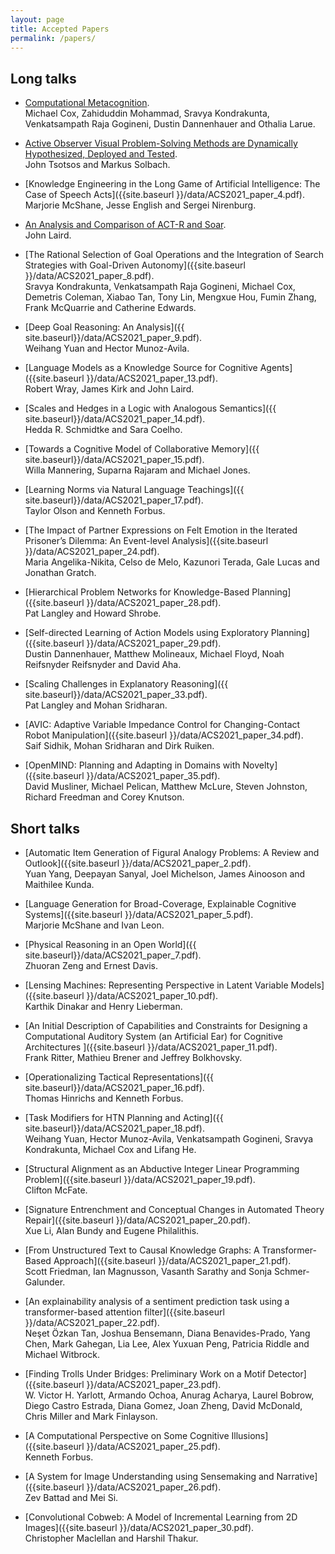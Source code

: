 ```yaml
---
layout: page
title: Accepted Papers
permalink: /papers/
---
```



## Long talks
- [Computational Metacognition]({{site.baseurl}}/data/ACS2021_paper_1.pdf).<br>
Michael Cox, Zahiduddin Mohammad, Sravya Kondrakunta, Venkatsampath Raja Gogineni, Dustin Dannenhauer and Othalia Larue.
  
- [Active Observer Visual Problem-Solving Methods are Dynamically Hypothesized, Deployed and Tested]({{site.baseurl}}/data/ACS2021_paper_3.pdf). <br>
  John Tsotsos and Markus Solbach.

- [Knowledge Engineering in the Long Game of Artificial Intelligence: The Case of Speech Acts]({{site.baseurl }}/data/ACS2021_paper_4.pdf).
<br>  Marjorie McShane, Jesse English and Sergei Nirenburg.

- [An Analysis and Comparison of ACT-R and Soar]({{site.baseurl}}/data/ACS2021_paper_6.pdf).
<br>John Laird.

- [The Rational Selection of Goal Operations and the Integration of Search Strategies with Goal-Driven Autonomy]({{site.baseurl }}/data/ACS2021_paper_8.pdf).
<br>  Sravya Kondrakunta, Venkatsampath Raja Gogineni, Michael Cox, Demetris Coleman, Xiabao Tan, Tony Lin, Mengxue Hou, Fumin Zhang, Frank McQuarrie and Catherine Edwards.

- [Deep Goal Reasoning: An Analysis]({{ site.baseurl}}/data/ACS2021_paper_9.pdf).
<br>Weihang Yuan and Hector Munoz-Avila.

- [Language Models as a Knowledge Source for Cognitive Agents]({{site.baseurl }}/data/ACS2021_paper_13.pdf).
<br>Robert Wray, James Kirk and John Laird.

- [Scales and Hedges in a Logic with Analogous Semantics]({{ site.baseurl}}/data/ACS2021_paper_14.pdf).
<br>Hedda R. Schmidtke and Sara Coelho. 

- [Towards a Cognitive Model of Collaborative Memory]({{ site.baseurl}}/data/ACS2021_paper_15.pdf).
<br>Willa Mannering, Suparna Rajaram and Michael Jones. 

- [Learning Norms via Natural Language Teachings]({{ site.baseurl}}/data/ACS2021_paper_17.pdf).
<br>Taylor Olson and Kenneth Forbus. 

- [The Impact of Partner Expressions on Felt Emotion in the Iterated Prisoner’s Dilemma: An Event-level Analysis]({{site.baseurl }}/data/ACS2021_paper_24.pdf).
<br>  Maria Angelika-Nikita, Celso de Melo, Kazunori Terada, Gale Lucas and Jonathan Gratch. 

- [Hierarchical Problem Networks for Knowledge-Based Planning]({{site.baseurl }}/data/ACS2021_paper_28.pdf).
<br>Pat Langley and Howard Shrobe. 

- [Self-directed Learning of Action Models using Exploratory Planning]({{site.baseurl }}/data/ACS2021_paper_29.pdf).
<br>Dustin Dannenhauer, Matthew Molineaux, Michael Floyd, Noah Reifsnyder Reifsnyder and David Aha. 

- [Scaling Challenges in Explanatory Reasoning]({{ site.baseurl}}/data/ACS2021_paper_33.pdf).
<br>Pat Langley and Mohan Sridharan. 

- [AVIC: Adaptive Variable Impedance Control for Changing-Contact Robot Manipulation]({{site.baseurl }}/data/ACS2021_paper_34.pdf).
<br>  Saif Sidhik, Mohan Sridharan and Dirk Ruiken. 

- [OpenMIND: Planning and Adapting in Domains with Novelty]({{site.baseurl }}/data/ACS2021_paper_35.pdf).
<br>David Musliner, Michael Pelican, Matthew McLure, Steven Johnston, Richard Freedman and Corey Knutson. 



## Short talks 
- [Automatic Item Generation of Figural Analogy Problems: A Review and Outlook]({{site.baseurl }}/data/ACS2021_paper_2.pdf).
<br>  Yuan Yang, Deepayan Sanyal, Joel Michelson, James Ainooson and Maithilee Kunda. 

- [Language Generation for Broad-Coverage, Explainable Cognitive Systems]({{site.baseurl }}/data/ACS2021_paper_5.pdf).
<br>  Marjorie McShane and Ivan Leon. 

- [Physical Reasoning in an Open World]({{ site.baseurl}}/data/ACS2021_paper_7.pdf).
<br>Zhuoran Zeng and Ernest Davis. 

- [Lensing Machines: Representing Perspective in Latent Variable Models]({{site.baseurl }}/data/ACS2021_paper_10.pdf).
<br>  Karthik Dinakar and Henry Lieberman. 

- [An Initial Description of Capabilities and Constraints for Designing a Computational Auditory System (an Artificial Ear) for Cognitive Architectures ]({{site.baseurl }}/data/ACS2021_paper_11.pdf).
<br>  Frank Ritter, Mathieu Brener and Jeffrey Bolkhovsky. 

- [Operationalizing Tactical Representations]({{ site.baseurl}}/data/ACS2021_paper_16.pdf).
<br>Thomas Hinrichs and Kenneth Forbus. 

- [Task Modifiers for HTN Planning and Acting]({{ site.baseurl}}/data/ACS2021_paper_18.pdf).
<br>Weihang Yuan, Hector Munoz-Avila, Venkatsampath Gogineni, Sravya Kondrakunta, Michael Cox and Lifang He. 

- [Structural Alignment as an Abductive Integer Linear Programming Problem]({{site.baseurl }}/data/ACS2021_paper_19.pdf).
<br>  Clifton McFate. 

- [Signature Entrenchment and Conceptual Changes in Automated Theory Repair]({{site.baseurl }}/data/ACS2021_paper_20.pdf).
<br>  Xue Li, Alan Bundy and Eugene Philalithis. 

- [From Unstructured Text to Causal Knowledge Graphs: A Transformer-Based Approach]({{site.baseurl }}/data/ACS2021_paper_21.pdf).
<br>  Scott Friedman, Ian Magnusson, Vasanth Sarathy and Sonja Schmer-Galunder. 

- [An explainability analysis of a sentiment prediction task using a transformer-based attention filter]({{site.baseurl }}/data/ACS2021_paper_22.pdf).
<br>  Neşet Özkan Tan, Joshua Bensemann, Diana Benavides-Prado, Yang Chen, Mark Gahegan, Lia Lee, Alex Yuxuan Peng, Patricia Riddle and Michael Witbrock. 

- [Finding Trolls Under Bridges: Preliminary Work on a Motif Detector]({{site.baseurl }}/data/ACS2021_paper_23.pdf).
<br>W. Victor H. Yarlott, Armando Ochoa, Anurag Acharya, Laurel Bobrow, Diego Castro Estrada, Diana Gomez, Joan Zheng, David McDonald, Chris Miller and Mark Finlayson. 

- [A Computational Perspective on Some Cognitive Illusions]({{site.baseurl }}/data/ACS2021_paper_25.pdf).
<br>Kenneth Forbus. 

- [A System for Image Understanding using Sensemaking and Narrative]({{site.baseurl }}/data/ACS2021_paper_26.pdf).
<br>Zev Battad and Mei Si. 

- [Convolutional Cobweb: A Model of Incremental Learning from 2D Images]({{site.baseurl }}/data/ACS2021_paper_30.pdf).
<br>  Christopher Maclellan and Harshil Thakur. 




